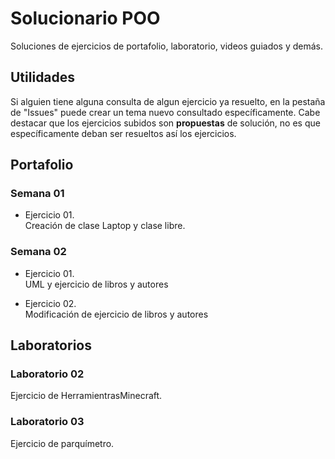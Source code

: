 # Solucionario POO
Soluciones de ejercicios de portafolio, laboratorio, videos guiados y demás.

## Utilidades
Si alguien tiene alguna consulta de algun ejercicio ya resuelto, en la pestaña de "Issues" puede crear un tema nuevo consultado específicamente. Cabe destacar que los ejercicios subidos son **propuestas** de solución, no es que específicamente deban ser resueltos así los ejercicios.


## Portafolio

### Semana 01
* Ejercicio 01.<br>
  Creación de clase Laptop y clase libre.
  
### Semana 02
* Ejercicio 01.<br>
  UML y ejercicio de libros y autores
  
* Ejercicio 02.<br>
  Modificación de ejercicio de libros y autores
  
## Laboratorios

### Laboratorio 02
Ejercicio de HerramientrasMinecraft.

### Laboratorio 03
Ejercicio de parquímetro.
